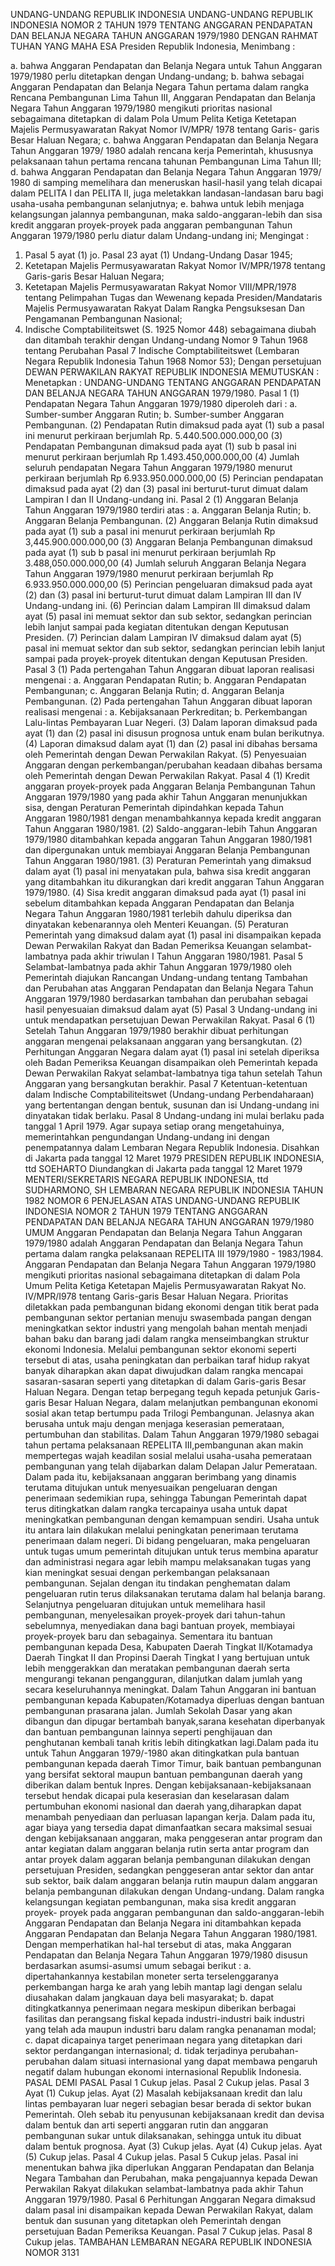 UNDANG-UNDANG REPUBLIK INDONESIA UNDANG-UNDANG REPUBLIK INDONESIA NOMOR 2 TAHUN 1979 TENTANG ANGGARAN PENDAPATAN DAN BELANJA NEGARA TAHUN ANGGARAN 1979/1980
DENGAN RAHMAT TUHAN YANG MAHA ESA Presiden Republik Indonesia,
Menimbang :

a. bahwa Anggaran Pendapatan dan Belanja Negara untuk Tahun Anggaran 1979/1980 perlu ditetapkan dengan Undang-undang;
b. bahwa sebagai Anggaran Pendapatan dan Belanja Negara Tahun pertama dalam rangka Rencana Pembangunan Lima Tahun III, Anggaran Pendapatan dan Belanja Negara Tahun Anggaran 1979/1980 mengikuti prioritas nasional sebagaimana ditetapkan di dalam Pola Umum Pelita Ketiga Ketetapan Majelis Permusyawaratan Rakyat Nomor IV/MPR/ 1978 tentang Garis- garis Besar Haluan Negara;
c. bahwa Anggaran Pendapatan dan Belanja Negara Tahun Anggaran 1979/ 1980 adalah rencana kerja Pemerintah, khususnya pelaksanaan tahun pertama rencana tahunan Pembangunan Lima Tahun III;
d. bahwa Anggaran Pendapatan dan Belanja Negara Tahun Anggaran 1979/ 1980 di samping memelihara dan meneruskan hasil-hasil yang telah dicapai dalam PELITA I dan PELITA II, juga meletakkan landasan-landasan baru bagi usaha-usaha pembangunan selanjutnya;
e. bahwa untuk lebih menjaga kelangsungan jalannya pembangunan, maka saldo-anggaran-lebih dan sisa kredit anggaran proyek-proyek pada anggaran pembangunan Tahun Anggaran 1979/1980 perlu diatur dalam Undang-undang ini;
Mengingat :

1. Pasal 5 ayat (1) jo. Pasal 23 ayat (1) Undang-Undang Dasar 1945;
2. Ketetapan Majelis Permusyawaratan Rakyat Nomor IV/MPR/1978 tentang Garis-garis Besar Haluan Negara;
3. Ketetapan Majelis Permusyawaratan Rakyat Nomor VIII/MPR/1978 tentang Pelimpahan Tugas dan Wewenang kepada Presiden/Mandataris Majelis Permusyawaratan Rakyat Dalam Rangka Pengsuksesan Dan Pengamanan Pembangunan Nasional;
4. Indische Comptabiliteitswet (S. 1925 Nomor 448) sebagaimana diubah dan ditambah terakhir dengan Undang-undang Nomor 9 Tahun 1968 tentang Perubahan Pasal 7 Indische Comptabiliteitswet (Lembaran Negara Republik Indonesia Tahun 1968 Nomor 53); Dengan persetujuan DEWAN PERWAKILAN RAKYAT REPUBLIK INDONESIA
MEMUTUSKAN :
 Menetapkan : UNDANG-UNDANG TENTANG ANGGARAN PENDAPATAN DAN BELANJA NEGARA TAHUN ANGGARAN 1979/1980.
Pasal 1
(1) Pendapatan Negara Tahun Anggaran 1979/1980 diperoleh dari :
a. Sumber-sumber Anggaran Rutin;
b. Sumber-sumber Anggaran Pembangunan.
(2) Pendapatan Rutin dimaksud pada ayat (1) sub a pasal ini menurut perkiraan berjumlah Rp. 5.440.500.000.000,00 (3) Pendapatan Pembangunan dimaksud pada ayat (1) sub b pasal ini menurut perkiraan berjumlah Rp 1.493.450,000.000,00 (4) Jumlah seluruh pendapatan Negara Tahun Anggaran 1979/1980 menurut perkiraan berjumlah Rp 6.933.950.000.000,00 (5) Perincian pendapatan dimaksud pada ayat (2) dan (3) pasal ini berturut-turut dimuat dalam Lampiran I dan II Undang-undang ini.
Pasal 2
(1) Anggaran Belanja Tahun Anggaran 1979/1980 terdiri atas :
a. Anggaran Belanja Rutin;
b. Anggaran Belanja Pembangunan.
(2) Anggaran Belanja Rutin dimaksud pada ayat (1) sub a pasal ini menurut perkiraan berjumlah Rp 3,445.900.000.000,00 (3) Anggaran Belanja Pembangunan dimaksud pada ayat (1) sub b pasal ini menurut perkiraan berjumlah Rp 3.488,050.000.000,00 (4) Jumlah seluruh Anggaran Belanja Negara Tahun Anggaran 1979/1980 menurut perkiraan berjumlah Rp 6.933.950.000.000,00 (5) Perincian pengeluaran dimaksud pada ayat (2) dan (3) pasal ini berturut-turut dimuat dalam Lampiran III dan IV Undang-undang ini.
(6) Perincian dalam Lampiran III dimaksud dalam ayat (5) pasal ini memuat sektor dan sub sektor, sedangkan perincian lebih lanjut sampai pada kegiatan ditentukan dengan Keputusan Presiden.
(7) Perincian dalam Lampiran IV dimaksud dalam ayat (5) pasal ini memuat sektor dan sub sektor, sedangkan perincian lebih lanjut sampai pada proyek-proyek ditentukan dengan Keputusan Presiden.
Pasal 3
(1) Pada pertengahan Tahun Anggaran dibuat laporan realisasi mengenai :
a. Anggaran Pendapatan Rutin;
b. Anggaran Pendapatan Pembangunan;
c. Anggaran Belanja Rutin;
d. Anggaran Belanja Pembangunan.
(2) Pada pertengahan Tahun Anggaran dibuat laporan realisasi mengenai :
a. Kebijaksanaan Perkreditan;
b. Perkembangan Lalu-lintas Pembayaran Luar Negeri.
(3) Dalam laporan dimaksud pada ayat (1) dan (2) pasal ini disusun prognosa untuk enam bulan berikutnya.
(4) Laporan dimaksud dalam ayat (1) dan (2) pasal ini dibahas bersama oleh Pemerintah dengan Dewan Perwakilan Rakyat.
(5) Penyesuaian Anggaran dengan perkembangan/perubahan keadaan dibahas bersama oleh Pemerintah dengan Dewan Perwakilan Rakyat.
Pasal 4
(1) Kredit anggaran proyek-proyek pada Anggaran Belanja Pembangunan Tahun Anggaran 1979/1980 yang pada akhir Tahun Anggaran menunjukkan sisa, dengan Peraturan Pemerintah dipindahkan kepada Tahun Anggaran 1980/1981 dengan menambahkannya kepada kredit anggaran Tahun Anggaran 1980/1981.
(2) Saldo-anggaran-lebih Tahun Anggaran 1979/1980 ditambahkan kepada anggaran Tahun Anggaran 1980/1981 dan dipergunakan untuk membiayai Anggaran Belanja Pembangunan Tahun Anggaran 1980/1981.
(3) Peraturan Pemerintah yang dimaksud dalam ayat (1) pasal ini menyatakan pula, bahwa sisa kredit anggaran yang ditambahkan itu dikurangkan dari kredit anggaran Tahun Anggaran 1979/1980.
(4) Sisa kredit anggaran dimaksud pada ayat (1) pasal ini sebelum ditambahkan kepada Anggaran Pendapatan dan Belanja Negara Tahun Anggaran 1980/1981 terlebih dahulu diperiksa dan dinyatakan kebenarannya oleh Menteri Keuangan.
(5) Peraturan Pemerintah yang dimaksud dalam ayat (1) pasal ini disampaikan kepada Dewan Perwakilan Rakyat dan Badan Pemeriksa Keuangan selambat-lambatnya pada akhir triwulan I Tahun Anggaran 1980/1981.
Pasal 5
Selambat-lambatnya pada akhir Tahun Anggaran 1979/1980 oleh Pemerintah diajukan Rancangan Undang-undang tentang Tambahan dan Perubahan atas Anggaran Pendapatan dan Belanja Negara Tahun Anggaran 1979/1980 berdasarkan tambahan dan perubahan sebagai hasil penyesuaian dimaksud dalam ayat (5) Pasal 3 Undang-undang ini untuk mendapatkan persetujuan Dewan Perwakilan Rakyat.
Pasal 6
(1) Setelah Tahun Anggaran 1979/1980 berakhir dibuat perhitungan anggaran mengenai pelaksanaan anggaran yang bersangkutan.
(2) Perhitungan Anggaran Negara dalam ayat (1) pasal ini setelah diperiksa oleh Badan Pemeriksa Keuangan disampaikan oleh Pemerintah kepada Dewan Perwakilan Rakyat selambat-lambatnya tiga tahun setelah Tahun Anggaran yang bersangkutan berakhir.
Pasal 7
Ketentuan-ketentuan dalam Indische Comptabiliteitswet (Undang-undang Perbendaharaan) yang bertentangan dengan bentuk, susunan dan isi Undang-undang ini dinyatakan tidak berlaku.
Pasal 8
Undang-undang ini mulai berlaku pada tanggal 1 April 1979. Agar supaya setiap orang mengetahuinya, memerintahkan pengundangan Undang-undang ini dengan penempatannya dalam Lembaran Negara Republik Indonesia. Disahkan di Jakarta pada tanggal 12 Maret 1979 PRESIDEN REPUBLIK INDONESIA, ttd SOEHARTO Diundangkan di Jakarta pada tanggal 12 Maret 1979 MENTERI/SEKRETARIS NEGARA REPUBLIK INDONESIA, ttd SUDHARMONO, SH LEMBARAN NEGARA REPUBLIK INDONESIA TAHUN 1982 NOMOR 6 PENJELASAN ATAS UNDANG-UNDANG REPUBLIK INDONESIA NOMOR 2 TAHUN 1979 TENTANG ANGGARAN PENDAPATAN DAN BELANJA NEGARA TAHUN ANGGARAN 1979/1980 UMUM Anggaran Pendapatan dan Belanja Negara Tahun Anggaran 1979/1980 adalah Anggaran Pendapatan dan Belanja Negara Tahun pertama dalam rangka pelaksanaan REPELITA III 1979/1980 - 1983/1984. Anggaran Pendapatan dan Belanja Negara Tahun Anggaran 1979/1980 mengikuti prioritas nasional sebagaimana ditetapkan di dalam Pola Umum Pelita Ketiga Ketetapan Majelis Permusyawaratan Rakyat No. IV/MPR/I978 tentang Garis-garis Besar Haluan Negara. Prioritas diletakkan pada pembangunan bidang ekonomi dengan titik berat pada pembangunan sektor pertanian menuju swasembada pangan dengan meningkatkan sektor industri yang mengolah bahan mentah menjadi bahan baku dan barang jadi dalam rangka menseimbangkan struktur ekonomi Indonesia. Melalui pembangunan sektor ekonomi seperti tersebut di atas, usaha peningkatan dan perbaikan taraf hidup rakyat banyak diharapkan akan dapat diwujudkan dalam rangka mencapai sasaran-sasaran seperti yang ditetapkan di dalam Garis-garis Besar Haluan Negara. Dengan tetap berpegang teguh kepada petunjuk Garis-garis Besar Haluan Negara, dalam melanjutkan pembangunan ekonomi sosial akan tetap bertumpu pada Trilogi Pembangunan. Jelasnya akan berusaha untuk maju dengan menjaga keserasian pemerataan, pertumbuhan dan stabilitas. Dalam Tahun Anggaran 1979/1980 sebagai tahun pertama pelaksanaan REPELITA III,pembangunan akan makin mempertegas wajah keadilan sosial melalui usaha-usaha pemerataan pembangunan yang telah dijabarkan dalam Delapan Jalur Pemerataan. Dalam pada itu, kebijaksanaan anggaran berimbang yang dinamis terutama ditujukan untuk menyesuaikan pengeluaran dengan penerimaan sedemikian rupa, sehingga Tabungan Pemerintah dapat terus ditingkatkan dalam rangka tercapainya usaha untuk dapat meningkatkan pembangunan dengan kemampuan sendiri. Usaha untuk itu antara lain dilakukan melalui peningkatan penerimaan terutama penerimaan dalam negeri. Di bidang pengeluaran, maka pengeluaran untuk tugas umum pemerintah ditujukan untuk terus membina aparatur dan administrasi negara agar lebih mampu melaksanakan tugas yang kian meningkat sesuai dengan perkembangan pelaksanaan pembangunan. Sejalan dengan itu tindakan penghematan dalam pengeluaran rutin terus dilaksanakan terutama dalam hal belanja barang. Selanjutnya pengeluaran ditujukan untuk memelihara hasil pembangunan, menyelesaikan proyek-proyek dari tahun-tahun sebelumnya, menyediakan dana bagi bantuan proyek, membiayai proyek-proyek baru dan sebagainya. Sementara itu bantuan pembangunan kepada Desa, Kabupaten Daerah Tingkat II/Kotamadya Daerah Tingkat II dan Propinsi Daerah Tingkat I yang bertujuan untuk lebih menggerakkan dan meratakan pembangunan daerah serta mengurangi tekanan pengangguran, dilanjutkan dalam jumlah yang secara keseluruhannya meningkat. Dalam Tahun Anggaran ini bantuan pembangunan kepada Kabupaten/Kotamadya diperluas dengan bantuan pembangunan prasarana jalan. Jumlah Sekolah Dasar yang akan dibangun dan dipugar bertambah banyak,sarana kesehatan diperbanyak dan bantuan pembangunan lainnya seperti penghijauan dan penghutanan kembali tanah kritis lebih ditingkatkan lagi.Dalam pada itu untuk Tahun Anggaran 1979/-1980 akan ditingkatkan pula bantuan pembangunan kepada daerah Timor Timur, baik bantuan pembangunan yang bersifat sektoral maupun bantuan pembangunan daerah yang diberikan dalam bentuk Inpres. Dengan kebijaksanaan-kebijaksanaan tersebut hendak dicapai pula keserasian dan keselarasan dalam pertumbuhan ekonomi nasional dan daerah yang,diharapkan dapat menambah penyediaan dan perluasan lapangan kerja. Dalam pada itu, agar biaya yang tersedia dapat dimanfaatkan secara maksimal sesuai dengan kebijaksanaan anggaran, maka penggeseran antar program dan antar kegiatan dalam anggaran belanja rutin serta antar program dan antar proyek dalam aggaran belanja pembangunan dilakukan dengan persetujuan Presiden, sedangkan penggeseran antar sektor dan antar sub sektor, baik dalam anggaran belanja rutin maupun dalam anggaran belanja pembangunan dilakukan dengan Undang-undang. Dalam rangka kelangsungan kegiatan pembangunan, maka sisa kredit anggaran proyek- proyek pada anggaran pembangunan dan saldo-anggaran-lebih Anggaran Pendapatan dan Belanja Negara ini ditambahkan kepada Anggaran Pendapatan dan Belanja Negara Tahun Anggaran 1980/1981. Dengan memperhatikan hal-hal tersebut di atas, maka Anggaran Pendapatan dan Belanja Negara Tahun Anggaran 1979/1980 disusun berdasarkan asumsi-asumsi umum sebagai berikut :
a. dipertahankannya kestabilan moneter serta terselenggaranya perkembangan harga ke arah yang lebih mantap lagi dengan selalu diusahakan dalam jangkauan daya beli masyarakat;
b. dapat ditingkatkannya penerimaan negara meskipun diberikan berbagai fasilitas dan perangsang fiskal kepada industri-industri baik industri yang telah ada maupun industri baru dalam rangka penanaman modal;
c. dapat dicapainya target penerimaan negara yang ditetapkan dari sektor perdangangan internasional;
d. tidak terjadinya perubahan-perubahan dalam situasi internasional yang dapat membawa pengaruh negatif dalam hubungan ekonomi internasional Republik Indonesia. PASAL DEMI PASAL
Pasal 1
Cukup jelas.
Pasal 2
Cukup jelas.
Pasal 3
Ayat (1) Cukup jelas. Ayat (2) Masalah kebijaksanaan kredit dan lalu lintas pembayaran luar negeri sebagian besar berada di sektor bukan Pemerintah. Oleh sebab itu penyusunan kebijaksanaan kredit dan devisa dalam bentuk dan arti seperti anggaran rutin dan anggaran pembangunan sukar untuk dilaksanakan, sehingga untuk itu dibuat dalam bentuk prognosa. Ayat (3) Cukup jelas. Ayat (4) Cukup jelas. Ayat (5) Cukup jelas.
Pasal 4
Cukup jelas.
Pasal 5
Cukup jelas. Pasal ini menentukan bahwa jika diperlukan Anggaran Pendapatan dan Belanja Negara Tambahan dan Perubahan, maka pengajuannya kepada Dewan Perwakilan Rakyat dilakukan selambat-lambatnya pada akhir Tahun Anggaran 1979/1980.
Pasal 6
Perhitungan Anggaran Negara dimaksud dalam pasal ini disampaikan kepada Dewan Perwakilan Rakyat, dalam bentuk dan susunan yang ditetapkan oleh Pemerintah dengan persetujuan Badan Pemeriksa Keuangan.
Pasal 7
Cukup jelas.
Pasal 8
Cukup jelas. TAMBAHAN LEMBARAN NEGARA REPUBLIK INDONESIA NOMOR 3131